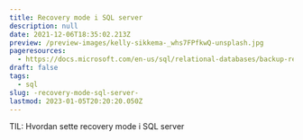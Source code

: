 ```yaml
---
title: Recovery mode i SQL server
description: null
date: 2021-12-06T18:35:02.213Z
preview: /preview-images/kelly-sikkema-_whs7FPfkwQ-unsplash.jpg
pageresources:
  - https://docs.microsoft.com/en-us/sql/relational-databases/backup-restore/view-or-change-the-recovery-model-of-a-database-sql-server?view=sql-server-ver15
draft: false
tags:
  - sql
slug: -recovery-mode-sql-server-
lastmod: 2023-01-05T20:20:20.050Z
---
```


TIL: Hvordan sette recovery mode i SQL server
<!--more-->
